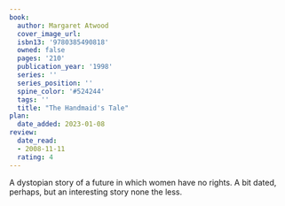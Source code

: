 ```yaml
---
book:
  author: Margaret Atwood 
  cover_image_url: 
  isbn13: '9780385490818'
  owned: false
  pages: '210'
  publication_year: '1998'
  series: ''
  series_position: ''
  spine_color: '#524244'
  tags: ''
  title: "The Handmaid's Tale" 
plan:
  date_added: 2023-01-08
review:
  date_read:
  - 2008-11-11
  rating: 4
---
```

A dystopian story of a future in which women have no rights. A bit dated, perhaps, but an interesting story none the less.
